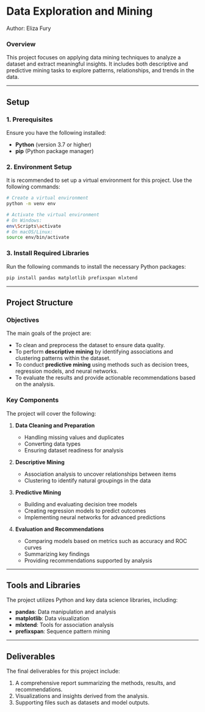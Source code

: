 ﻿# Data Exploration and Mining

Author: Eliza Fury

### Overview

This project focuses on applying data mining techniques to analyze a dataset and extract meaningful insights. It includes both descriptive and predictive mining tasks to explore patterns, relationships, and trends in the data.

---

## Setup

### 1. Prerequisites

Ensure you have the following installed:

- **Python** (version 3.7 or higher)
- **pip** (Python package manager)

### 2. Environment Setup

It is recommended to set up a virtual environment for this project. Use the following commands:

```bash
# Create a virtual environment
python -m venv env

# Activate the virtual environment
# On Windows:
env\Scripts\activate
# On macOS/Linux:
source env/bin/activate
```

### 3. Install Required Libraries

Run the following commands to install the necessary Python packages:

```bash
pip install pandas matplotlib prefixspan mlxtend
```

---

## Project Structure

### Objectives

The main goals of the project are:

- To clean and preprocess the dataset to ensure data quality.
- To perform **descriptive mining** by identifying associations and clustering patterns within the dataset.
- To conduct **predictive mining** using methods such as decision trees, regression models, and neural networks.
- To evaluate the results and provide actionable recommendations based on the analysis.

### Key Components

The project will cover the following:

1. **Data Cleaning and Preparation**  
   - Handling missing values and duplicates  
   - Converting data types  
   - Ensuring dataset readiness for analysis  

2. **Descriptive Mining**  
   - Association analysis to uncover relationships between items  
   - Clustering to identify natural groupings in the data  

3. **Predictive Mining**  
   - Building and evaluating decision tree models  
   - Creating regression models to predict outcomes  
   - Implementing neural networks for advanced predictions  

4. **Evaluation and Recommendations**  
   - Comparing models based on metrics such as accuracy and ROC curves  
   - Summarizing key findings  
   - Providing recommendations supported by analysis  

---

## Tools and Libraries

The project utilizes Python and key data science libraries, including:

- **pandas**: Data manipulation and analysis  
- **matplotlib**: Data visualization  
- **mlxtend**: Tools for association analysis  
- **prefixspan**: Sequence pattern mining  

---

## Deliverables

The final deliverables for this project include:

1. A comprehensive report summarizing the methods, results, and recommendations.  
2. Visualizations and insights derived from the analysis.  
3. Supporting files such as datasets and model outputs.  


